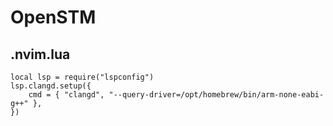 # OpenSTM

## .nvim.lua

```
local lsp = require("lspconfig")
lsp.clangd.setup({
	cmd = { "clangd", "--query-driver=/opt/homebrew/bin/arm-none-eabi-g++" },
})
```
